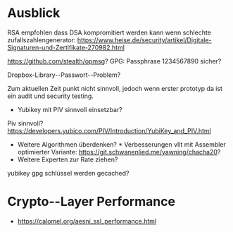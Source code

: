 # Ausblick

RSA empfohlen dass DSA kompromitiert werden kann wenn schlechte
zufallszahlengenerator:
<https://www.heise.de/security/artikel/Digitale-Signaturen-und-Zertifikate-270982.html>

https://github.com/stealth/opmsg?
GPG: Passphrase 1234567890 sicher?

Dropbox-Library--Passwort--Problem?

Zum aktuellen Zeit punkt nicht sinnvoll, jedoch wenn erster prototyp da ist ein audit und security testing.

* Yubikey mit PIV sinnvoll einsetzbar?

Piv sinnvoll? <https://developers.yubico.com/PIV/Introduction/YubiKey_and_PIV.html>

* Weitere Algorithmen überdenken? * Verbesserungen vllt mit Assembler
optimierter Variante: <https://git.schwanenlied.me/yawning/chacha20>? 
* Weitere Experten zur Rate ziehen?

yubikey gpg schlüssel werden gecached?

# Crypto--Layer Performance

* https://calomel.org/aesni_ssl_performance.html

